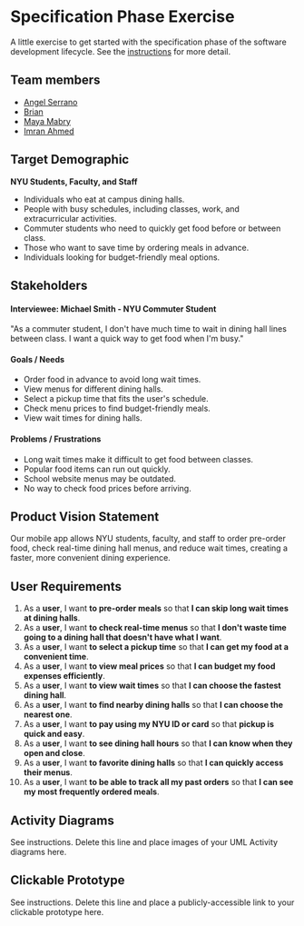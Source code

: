 # Specification Phase Exercise

A little exercise to get started with the specification phase of the software development lifecycle. See the [instructions](instructions.md) for more detail.

## Team members

- [Angel Serrano](https://github.com/a-ngels)
- [Brian](https://github.com/brian105)
- [Maya Mabry](https://github.com/mam10023)
- [Imran Ahmed](https://github.com/mxa5251)

## Target Demographic

**NYU Students, Faculty, and Staff**
- Individuals who eat at campus dining halls.
- People with busy schedules, including classes, work, and extracurricular activities.
- Commuter students who need to quickly get food before or between class.
- Those who want to save time by ordering meals in advance.
- Individuals looking for budget-friendly meal options.

## Stakeholders

#### Interviewee: Michael Smith - NYU Commuter Student

"As a commuter student, I don't have much time to wait in dining hall lines between class. I want a quick way to get food when I'm busy."

#### Goals / Needs
- Order food in advance to avoid long wait times.
- View menus for different dining halls.
- Select a pickup time that fits the user's schedule.
- Check menu prices to find budget-friendly meals.
- View wait times for dining halls.

#### Problems / Frustrations
- Long wait times make it difficult to get food between classes.
- Popular food items can run out quickly.
- School website menus may be outdated.
- No way to check food prices before arriving.

## Product Vision Statement

Our mobile app allows NYU students, faculty, and staff to order pre-order food, check real-time dining hall menus, and reduce wait times, creating a faster, more convenient dining experience.

## User Requirements

1. As a **user**, I want **to pre-order meals** so that **I can skip long wait times at dining halls**.
2. As a **user**, I want **to check real-time menus** so that **I don't waste time going to a dining hall that doesn't have what I want**.
3. As a **user**, I want **to select a pickup time** so that **I can get my food at a convenient time**.
4. As a **user**, I want **to view meal prices** so that **I can budget my food expenses efficiently**.
5. As a **user**, I want **to view wait times** so that **I can choose the fastest dining hall**.
6. As a **user**, I want **to find nearby dining halls** so that **I can choose the nearest one**.
7. As a **user**, I want **to pay using my NYU ID or card** so that **pickup is quick and easy**.
8. As a **user**, I want **to see dining hall hours** so that **I can know when they open and close**.
9. As a **user**, I want **to favorite dining halls** so that **I can quickly access their menus**.
10. As a **user**, I want **to be able to track all my past orders** so that **I can see my most frequently ordered meals**.

## Activity Diagrams

See instructions. Delete this line and place images of your UML Activity diagrams here.

## Clickable Prototype

See instructions. Delete this line and place a publicly-accessible link to your clickable prototype here.
